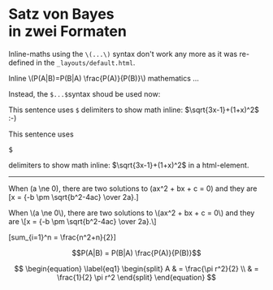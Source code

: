 # Satz von Bayes<br>in zwei Formaten


Inline-maths using the `\(...\)` syntax don't work any more as it was re-defined in the `_layouts/default.html`.

<p>Inline \(P(A|B)=P(B|A) \frac{P(A)}{P(B)}\) mathematics ...</p>

Instead, the `$...$`syntax shoud be used now:

This sentence uses `$` delimiters to show math inline:  $\sqrt{3x-1}+(1+x)^2$ :-)

<p>This sentence uses <pre>$</pre> delimiters to show math inline:  $\sqrt{3x-1}+(1+x)^2$ in a html-element.</p>

---


When \(a \ne 0\), there are two solutions to \(ax^2 + bx + c = 0\) and they are
\[x = {-b \pm \sqrt{b^2-4ac} \over 2a}.\]

<p>
When \(a \ne 0\), there are two solutions to \(ax^2 + bx + c = 0\) and they are
\[x = {-b \pm \sqrt{b^2-4ac} \over 2a}.\]
</p>

\[sum_{i=1}^n = \frac{n^2+n}{2}\]

$$P(A|B) = P(B|A) \frac{P(A)}{P(B)}$$


$$
\begin{equation} \label{eq1}
\begin{split}
A & = \frac{\pi r^2}{2} \\
 & = \frac{1}{2} \pi r^2
\end{split}
\end{equation}
$$
